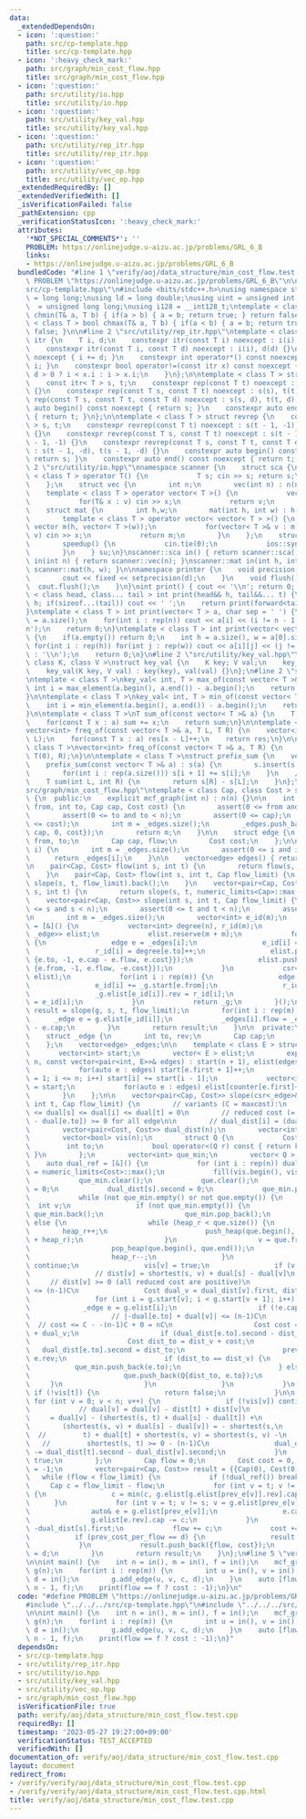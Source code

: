 ```yaml
---
data:
  _extendedDependsOn:
  - icon: ':question:'
    path: src/cp-template.hpp
    title: src/cp-template.hpp
  - icon: ':heavy_check_mark:'
    path: src/graph/min_cost_flow.hpp
    title: src/graph/min_cost_flow.hpp
  - icon: ':question:'
    path: src/utility/io.hpp
    title: src/utility/io.hpp
  - icon: ':question:'
    path: src/utility/key_val.hpp
    title: src/utility/key_val.hpp
  - icon: ':question:'
    path: src/utility/rep_itr.hpp
    title: src/utility/rep_itr.hpp
  - icon: ':question:'
    path: src/utility/vec_op.hpp
    title: src/utility/vec_op.hpp
  _extendedRequiredBy: []
  _extendedVerifiedWith: []
  _isVerificationFailed: false
  _pathExtension: cpp
  _verificationStatusIcon: ':heavy_check_mark:'
  attributes:
    '*NOT_SPECIAL_COMMENTS*': ''
    PROBLEM: https://onlinejudge.u-aizu.ac.jp/problems/GRL_6_B
    links:
    - https://onlinejudge.u-aizu.ac.jp/problems/GRL_6_B
  bundledCode: "#line 1 \"verify/aoj/data_structure/min_cost_flow.test.cpp\"\n#define\
    \ PROBLEM \"https://onlinejudge.u-aizu.ac.jp/problems/GRL_6_B\"\n\n#line 2 \"\
    src/cp-template.hpp\"\n#include <bits/stdc++.h>\nusing namespace std;\nusing ll\
    \ = long long;\nusing ld = long double;\nusing uint = unsigned int;\nusing ull\
    \  = unsigned long long;\nusing i128 = __int128_t;\ntemplate < class T > bool\
    \ chmin(T& a, T b) { if(a > b) { a = b; return true; } return false; }\ntemplate\
    \ < class T > bool chmax(T& a, T b) { if(a < b) { a = b; return true; } return\
    \ false; }\n\n#line 2 \"src/utility/rep_itr.hpp\"\ntemplate < class T > struct\
    \ itr {\n    T i, d;\n    constexpr itr(const T i) noexcept : i(i), d(1) {}\n\
    \    constexpr itr(const T i, const T d) noexcept : i(i), d(d) {}\n    void operator++()\
    \ noexcept { i += d; }\n    constexpr int operator*() const noexcept { return\
    \ i; }\n    constexpr bool operator!=(const itr x) const noexcept {\n        return\
    \ d > 0 ? i < x.i : i > x.i;\n    }\n};\n\ntemplate < class T > struct rep {\n\
    \    const itr< T > s, t;\n    constexpr rep(const T t) noexcept : s(0), t(t)\
    \ {}\n    constexpr rep(const T s, const T t) noexcept : s(s), t(t) {}\n    constexpr\
    \ rep(const T s, const T t, const T d) noexcept : s(s, d), t(t, d) {}\n    constexpr\
    \ auto begin() const noexcept { return s; }\n    constexpr auto end() const noexcept\
    \ { return t; }\n};\n\ntemplate < class T > struct revrep {\n    const itr < T\
    \ > s, t;\n    constexpr revrep(const T t) noexcept : s(t - 1, -1), t(-1, -1)\
    \ {}\n    constexpr revrep(const T s, const T t) noexcept : s(t - 1, -1), t(s\
    \ - 1, -1) {}\n    constexpr revrep(const T s, const T t, const T d) noexcept\
    \ : s(t - 1, -d), t(s - 1, -d) {}\n    constexpr auto begin() const noexcept {\
    \ return s; }\n    constexpr auto end() const noexcept { return t; }\n};\n#line\
    \ 2 \"src/utility/io.hpp\"\nnamespace scanner {\n    struct sca {\n        template\
    \ < class T > operator T() {\n            T s; cin >> s; return s;\n        }\n\
    \    };\n    struct vec {\n        int n;\n        vec(int n) : n(n) {}\n    \
    \    template < class T > operator vector< T >() {\n            vector< T > v(n);\n\
    \            for(T& x : v) cin >> x;\n            return v;\n        }\n    };\n\
    \    struct mat {\n        int h,w;\n        mat(int h, int w) : h(h), w(w) {}\n\
    \        template < class T > operator vector< vector< T > >() {\n           \
    \ vector m(h, vector< T >(w));\n            for(vector< T >& v : m) for(T& x :\
    \ v) cin >> x;\n            return m;\n        }\n    };\n    struct speedup {\n\
    \        speedup() {\n            cin.tie(0);\n            ios::sync_with_stdio(0);\n\
    \        }\n    } su;\n}\nscanner::sca in() { return scanner::sca(); }\nscanner::vec\
    \ in(int n) { return scanner::vec(n); }\nscanner::mat in(int h, int w) { return\
    \ scanner::mat(h, w); }\n\nnamespace printer {\n    void precision(int d) {\n\
    \        cout << fixed << setprecision(d);\n    }\n    void flush() {\n      \
    \  cout.flush();\n    }\n}\nint print() { cout << '\\n'; return 0; }\ntemplate\
    \ < class head, class... tail > int print(head&& h, tail&&... t) {\n    cout <<\
    \ h; if(sizeof...(tail)) cout << ' ';\n    return print(forward<tail>(t)...);\n\
    }\ntemplate < class T > int print(vector< T > a, char sep = ' ') {\n    int n\
    \ = a.size();\n    for(int i : rep(n)) cout << a[i] << (i != n - 1 ? sep : '\\\
    n');\n    return 0;\n}\ntemplate < class T > int print(vector< vector< T > > a)\
    \ {\n    if(a.empty()) return 0;\n    int h = a.size(), w = a[0].size();\n   \
    \ for(int i : rep(h)) for(int j : rep(w)) cout << a[i][j] << (j != w - 1 ? ' '\
    \ : '\\n');\n    return 0;\n}\n#line 2 \"src/utility/key_val.hpp\"\ntemplate <\
    \ class K, class V >\nstruct key_val {\n    K key; V val;\n    key_val() {}\n\
    \    key_val(K key, V val) : key(key), val(val) {}\n};\n#line 2 \"src/utility/vec_op.hpp\"\
    \ntemplate < class T >\nkey_val< int, T > max_of(const vector< T >& a) {\n   \
    \ int i = max_element(a.begin(), a.end()) - a.begin();\n    return {i, a[i]};\n\
    }\n\ntemplate < class T >\nkey_val< int, T > min_of(const vector< T >& a) {\n\
    \    int i = min_element(a.begin(), a.end()) - a.begin();\n    return {i, a[i]};\n\
    }\n\ntemplate < class T >\nT sum_of(const vector< T >& a) {\n    T sum = 0;\n\
    \    for(const T x : a) sum += x;\n    return sum;\n}\n\ntemplate < class T >\n\
    vector<int> freq_of(const vector< T >& a, T L, T R) {\n    vector<int> res(R -\
    \ L);\n    for(const T x : a) res[x - L]++;\n    return res;\n}\n\ntemplate <\
    \ class T >\nvector<int> freq_of(const vector< T >& a, T R) {\n    return freq_of(a,\
    \ T(0), R);\n}\n\ntemplate < class T >\nstruct prefix_sum {\n    vector< T > s;\n\
    \    prefix_sum(const vector< T >& a) : s(a) {\n        s.insert(s.begin(), T(0));\n\
    \        for(int i : rep(a.size())) s[i + 1] += s[i];\n    }\n    // [L, R)\n\
    \    T sum(int L, int R) {\n        return s[R] - s[L];\n    }\n};\n#line 1 \"\
    src/graph/min_cost_flow.hpp\"\ntemplate < class Cap, class Cost > struct mcf_graph\
    \ {\n  public:\n    explicit mcf_graph(int n) : n(n) {}\n\n    int add_edge(int\
    \ from, int to, Cap cap, Cost cost) {\n        assert(0 <= from and from < n);\n\
    \        assert(0 <= to and to < n);\n        assert(0 <= cap);\n        assert(0\
    \ <= cost);\n        int m = _edges.size();\n        _edges.push_back({from, to,\
    \ cap, 0, cost});\n        return m;\n    }\n\n    struct edge {\n        int\
    \ from, to;\n        Cap cap, flow;\n        Cost cost;\n    };\n\n    edge get_edge(int\
    \ i) {\n        int m = _edges.size();\n        assert(0 <= i and i < m);\n  \
    \      return _edges[i];\n    }\n\n    vector<edge> edges() { return _edges; }\n\
    \n    pair<Cap, Cost> flow(int s, int t) {\n        return flow(s, t, numeric_limits<Cap>::max());\n\
    \    }\n    pair<Cap, Cost> flow(int s, int t, Cap flow_limit) {\n        return\
    \ slope(s, t, flow_limit).back();\n    }\n    vector<pair<Cap, Cost>> slope(int\
    \ s, int t) {\n        return slope(s, t, numeric_limits<Cap>::max());\n    }\n\
    \    vector<pair<Cap, Cost>> slope(int s, int t, Cap flow_limit) {\n        assert(0\
    \ <= s and s < n);\n        assert(0 <= t and t < n);\n        assert(s != t);\n\
    \n        int m = _edges.size();\n        vector<int> e_id(m);\n        auto g\
    \ = [&]() {\n            vector<int> degree(n), r_id(m);\n            vector<pair<int,\
    \ _edge>> elist;\n            elist.reserve(m + m);\n            for(int i : rep(m))\
    \ {\n                edge e = _edges[i];\n                e_id[i] = degree[e.from]++;\n\
    \                r_id[i] = degree[e.to]++;\n                elist.push_back({e.from,\
    \ {e.to, -1, e.cap - e.flow, e.cost}});\n                elist.push_back({e.to,\
    \ {e.from, -1, e.flow, -e.cost}});\n            }\n            csr<_edge> _g(n,\
    \ elist);\n            for(int i : rep(m)) {\n                edge e = _edges[i];\n\
    \                e_id[i] += _g.start[e.from];\n                r_id[i] += _g.start[e.to];\n\
    \                _g.elist[e_id[i]].rev = r_id[i];\n                _g.elist[r_id[i]].rev\
    \ = e_id[i];\n            }\n            return _g;\n        }();\n\n        auto\
    \ result = slope(g, s, t, flow_limit);\n        for(int i : rep(m)) {\n      \
    \      _edge e = g.elist[e_id[i]];\n            _edges[i].flow = _edges[i].cap\
    \ - e.cap;\n        }\n        return result;\n    }\n\n  private:\n    int n;\n\
    \    struct _edge {\n        int to, rev;\n        Cap cap;\n        Cost cost;\n\
    \    };\n    vector<edge> _edges;\n\n    template < class E > struct csr {\n \
    \       vector<int> start;\n        vector< E > elist;\n        explicit csr(int\
    \ n, const vector<pair<int, E>>& edges) : start(n + 1), elist(edges.size()) {\n\
    \            for(auto e : edges) start[e.first + 1]++;\n            for(int i\
    \ = 1; i <= n; i++) start[i] += start[i - 1];\n            vector<int> counter\
    \ = start;\n            for(auto e : edges) elist[counter[e.first]++] = e.second;\n\
    \        }\n    };\n\n    vector<pair<Cap, Cost>> slope(csr<_edge>& g, int s,\
    \ int t, Cap flow_limit) {\n        // variants (C = maxcost):\n        // -(n-1)C\
    \ <= dual[s] <= dual[i] <= dual[t] = 0\n        // reduced cost (= e.cost + dual[e.from]\
    \ - dual[e.to]) >= 0 for all edge\n\n        // dual_dist[i] = (dual[i], dist[i])\n\
    \        vector<pair<Cost, Cost>> dual_dist(n);\n        vector<int> prev_e(n);\n\
    \        vector<bool> vis(n);\n        struct Q {\n            Cost key;\n   \
    \         int to;\n            bool operator<(Q r) const { return key > r.key;\
    \ }\n        };\n        vector<int> que_min;\n        vector< Q > que;\n    \
    \    auto dual_ref = [&]() {\n            for (int i : rep(n)) dual_dist[i].second\
    \ = numeric_limits<Cost>::max();\n            fill(vis.begin(), vis.end(), false);\n\
    \            que_min.clear();\n            que.clear();\n            size_t heap_r\
    \ = 0;\n            dual_dist[s].second = 0;\n            que_min.push_back(s);\n\
    \            while (not que_min.empty() or not que.empty()) {\n              \
    \  int v;\n                if (not que_min.empty()) {\n                    v =\
    \ que_min.back();\n                    que_min.pop_back();\n                }\
    \ else {\n                    while (heap_r < que.size()) {\n                \
    \        heap_r++;\n                        push_heap(que.begin(), que.begin()\
    \ + heap_r);\n                    }\n                    v = que.front().to;\n\
    \                    pop_heap(que.begin(), que.end());\n                    que.pop_back();\n\
    \                    heap_r--;\n                }\n                if (vis[v])\
    \ continue;\n                vis[v] = true;\n                if (v == t) break;\n\
    \                // dist[v] = shortest(s, v) + dual[s] - dual[v]\n           \
    \     // dist[v] >= 0 (all reduced cost are positive)\n                // dist[v]\
    \ <= (n-1)C\n                Cost dual_v = dual_dist[v].first, dist_v = dual_dist[v].second;\n\
    \                for (int i = g.start[v]; i < g.start[v + 1]; i++) {\n       \
    \             _edge e = g.elist[i];\n                    if (!e.cap) continue;\n\
    \                    // |-dual[e.to] + dual[v]| <= (n-1)C\n                  \
    \  // cost <= C - -(n-1)C + 0 = nC\n                    Cost cost = e.cost - dual_dist[e.to].first\
    \ + dual_v;\n                    if (dual_dist[e.to].second - dist_v > cost) {\n\
    \                        Cost dist_to = dist_v + cost;\n                     \
    \   dual_dist[e.to].second = dist_to;\n                        prev_e[e.to] =\
    \ e.rev;\n                        if (dist_to == dist_v) {\n                 \
    \           que_min.push_back(e.to);\n                        } else {\n     \
    \                       que.push_back(Q{dist_to, e.to});\n                   \
    \     }\n                    }\n                }\n            }\n           \
    \ if (!vis[t]) {\n                return false;\n            }\n\n           \
    \ for (int v = 0; v < n; v++) {\n                if (!vis[v]) continue;\n    \
    \            // dual[v] = dual[v] - dist[t] + dist[v]\n                //    \
    \     = dual[v] - (shortest(s, t) + dual[s] - dual[t]) +\n                // \
    \        (shortest(s, v) + dual[s] - dual[v]) = - shortest(s,\n              \
    \  //         t) + dual[t] + shortest(s, v) = shortest(s, v) -\n             \
    \   //         shortest(s, t) >= 0 - (n-1)C\n                dual_dist[v].first\
    \ -= dual_dist[t].second - dual_dist[v].second;\n            }\n            return\
    \ true;\n        };\n        Cap flow = 0;\n        Cost cost = 0, prev_cost_per_flow\
    \ = -1;\n        vector<pair<Cap, Cost>> result = {{Cap(0), Cost(0)}};\n     \
    \   while (flow < flow_limit) {\n            if (!dual_ref()) break;\n       \
    \     Cap c = flow_limit - flow;\n            for (int v = t; v != s; v = g.elist[prev_e[v]].to)\
    \ {\n                c = min(c, g.elist[g.elist[prev_e[v]].rev].cap);\n      \
    \      }\n            for (int v = t; v != s; v = g.elist[prev_e[v]].to) {\n \
    \               auto& e = g.elist[prev_e[v]];\n                e.cap += c;\n \
    \               g.elist[e.rev].cap -= c;\n            }\n            Cost d =\
    \ -dual_dist[s].first;\n            flow += c;\n            cost += c * d;\n \
    \           if (prev_cost_per_flow == d) {\n                result.pop_back();\n\
    \            }\n            result.push_back({flow, cost});\n            prev_cost_per_flow\
    \ = d;\n        }\n        return result;\n    }\n};\n#line 5 \"verify/aoj/data_structure/min_cost_flow.test.cpp\"\
    \n\nint main() {\n    int n = in(), m = in(), f = in();\n    mcf_graph<int,int>\
    \ g(n);\n    for(int i : rep(m)) {\n        int u = in(), v = in(), c = in(),\
    \ d = in();\n        g.add_edge(u, v, c, d);\n    }\n    auto [flow, cost] = g.flow(0,\
    \ n - 1, f);\n    print(flow == f ? cost : -1);\n}\n"
  code: "#define PROBLEM \"https://onlinejudge.u-aizu.ac.jp/problems/GRL_6_B\"\n\n\
    #include \"../../../src/cp-template.hpp\"\n#include \"../../../src/graph/min_cost_flow.hpp\"\
    \n\nint main() {\n    int n = in(), m = in(), f = in();\n    mcf_graph<int,int>\
    \ g(n);\n    for(int i : rep(m)) {\n        int u = in(), v = in(), c = in(),\
    \ d = in();\n        g.add_edge(u, v, c, d);\n    }\n    auto [flow, cost] = g.flow(0,\
    \ n - 1, f);\n    print(flow == f ? cost : -1);\n}"
  dependsOn:
  - src/cp-template.hpp
  - src/utility/rep_itr.hpp
  - src/utility/io.hpp
  - src/utility/key_val.hpp
  - src/utility/vec_op.hpp
  - src/graph/min_cost_flow.hpp
  isVerificationFile: true
  path: verify/aoj/data_structure/min_cost_flow.test.cpp
  requiredBy: []
  timestamp: '2023-05-27 19:27:00+09:00'
  verificationStatus: TEST_ACCEPTED
  verifiedWith: []
documentation_of: verify/aoj/data_structure/min_cost_flow.test.cpp
layout: document
redirect_from:
- /verify/verify/aoj/data_structure/min_cost_flow.test.cpp
- /verify/verify/aoj/data_structure/min_cost_flow.test.cpp.html
title: verify/aoj/data_structure/min_cost_flow.test.cpp
---
```


